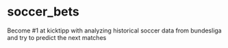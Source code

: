 # soccer_bets
Become #1 at kicktipp with analyzing historical soccer data from bundesliga and try to predict the next matches
